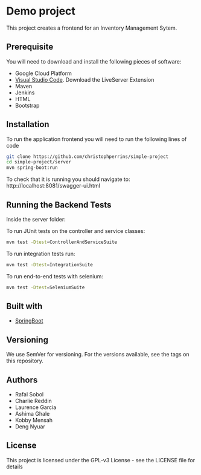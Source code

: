 # Demo project
This project creates a frontend for an Inventory Management Sytem. 

## Prerequisite
You will need to download and install the following pieces of software:
* Google Cloud Platform
* [Visual Studio Code](https://code.visualstudio.com/). Download the LiveServer Extension
* Maven
* Jenkins
* HTML
* Bootstrap
## Installation
To run the application frontend you will need to run the following lines of code
```sh
git clone https://github.com/christophperrins/simple-project
cd simple-project/server
mvn spring-boot:run
```

To check that it is running you should navigate to:
http://localhost:8081/swagger-ui.html

## Running the Backend Tests
Inside the server folder:

To run JUnit tests on the controller and service classes:
```sh
mvn test -Dtest=ControllerAndServiceSuite
```

To run integration tests run:
```sh
mvn test -Dtest=IntegrationSuite
```

To run end-to-end tests with selenium:
```sh
mvn test -Dtest=SeleniumSuite
``` 

## Built with
* [SpringBoot](https://spring.io/projects/spring-boot)

## Versioning
We use SemVer for versioning. For the versions available, see the tags on this repository.

## Authors
* Rafal Sobol
* Charlie Reddin
* Laurence Garcia
* Ashima Ghale
* Kobby Mensah
* Deng Nyuar

## License
This project is licensed under the GPL-v3 License - see the LICENSE file for details
